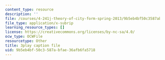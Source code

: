 ```yaml
---
content_type: resource
description: ''
file: /courses/4-241j-theory-of-city-form-spring-2013/9b5eb4bf50c3587abfae36afb6fa5718_ayw-96xs-ag.vtt
file_type: application/x-subrip
learning_resource_types: []
license: https://creativecommons.org/licenses/by-nc-sa/4.0/
ocw_type: OCWFile
resourcetype: Other
title: 3play caption file
uid: 9b5eb4bf-50c3-587a-bfae-36afb6fa5718
---
```

